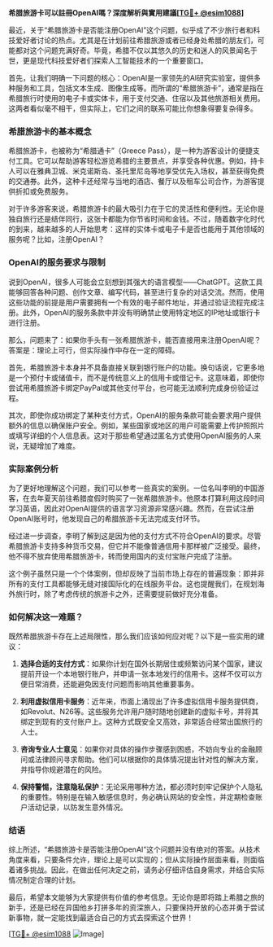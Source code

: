 **希腊旅游卡可以註冊OpenAI嗎？深度解析與實用建議[[TG💪+ @esim1088](https://t.me/s/esim1088)]**

最近，关于“希腊旅游卡是否能注册OpenAI”这个问题，似乎成了不少旅行者和科技爱好者讨论的热点。尤其是在计划前往希腊旅游或者已经身处希腊的朋友们，可能都对这个问题充满好奇。毕竟，希腊不仅以其悠久的历史和迷人的风景闻名于世，更是现代科技爱好者们探索人工智能技术的一个重要窗口。

首先，让我们明确一下问题的核心：OpenAI是一家领先的AI研究实验室，提供多种服务和工具，包括文本生成、图像生成等。而所谓的“希腊旅游卡”，通常是指在希腊旅行时使用的电子卡或实体卡，用于支付交通、住宿以及其他旅游相关费用。这两者看似毫不相干，但实际上，它们之间的联系可能比你想象得要复杂得多。

### 希腊旅游卡的基本概念

希腊旅游卡，也被称为“希腊通卡”（Greece Pass），是一种为游客设计的便捷支付工具。它可以帮助游客轻松游览希腊的主要景点，并享受各种优惠。例如，持卡人可以在雅典卫城、米克诺斯岛、圣托里尼岛等地享受优先入场权，甚至获得免费的交通券。此外，这种卡还经常与当地的酒店、餐厅以及租车公司合作，为游客提供折扣或免费服务。

对于许多游客来说，希腊旅游卡的最大吸引力在于它的灵活性和便利性。无论你是独自旅行还是结伴同行，这张卡都能为你节省时间和金钱。不过，随着数字化时代的到来，越来越多的人开始思考：这样的实体卡或电子卡是否也能用于其他领域的服务呢？比如，注册OpenAI？

### OpenAI的服务要求与限制

说到OpenAI，很多人可能会立刻想到其强大的语言模型——ChatGPT。这款工具能够回答各种问题、创作文章、编写代码，甚至进行复杂的对话交流。然而，使用这些功能的前提是用户需要拥有一个有效的电子邮件地址，并通过验证流程完成注册。此外，OpenAI的服务条款中并没有明确禁止使用特定地区的IP地址或银行卡进行注册。

那么，问题来了：如果你手头有一张希腊旅游卡，能否直接用来注册OpenAI呢？答案是：理论上可行，但实际操作中存在一定的障碍。

首先，希腊旅游卡本身并不具备直接关联到银行账户的功能。换句话说，它更多地是一个预付卡或储值卡，而不是传统意义上的信用卡或借记卡。这意味着，即使你尝试用希腊旅游卡绑定PayPal或其他支付平台，也可能无法顺利完成身份验证过程。

其次，即使你成功绑定了某种支付方式，OpenAI的服务条款可能会要求用户提供额外的信息以确保账户安全。例如，某些国家或地区的用户可能需要上传护照照片或填写详细的个人信息表。这对于那些希望通过匿名方式使用OpenAI服务的人来说，无疑增加了难度。

### 实际案例分析

为了更好地理解这个问题，我们可以参考一些真实的案例。一位名叫李明的中国游客，在去年夏天前往希腊度假时购买了一张希腊旅游卡。他原本打算利用这段时间学习英语，因此对OpenAI提供的语言学习资源非常感兴趣。然而，在尝试注册OpenAI账号时，他发现自己的希腊旅游卡无法完成支付环节。

经过进一步调查，李明了解到这是因为他的支付方式不符合OpenAI的要求。尽管希腊旅游卡支持多种货币交易，但它并不能像普通信用卡那样被广泛接受。最终，他不得不放弃使用希腊旅游卡，转而使用国内的支付宝账户完成了注册。

这个例子虽然只是一个个体案例，但却反映了当前市场上存在的普遍现象：即并非所有的支付工具都能够无缝对接国际化的在线服务平台。这也提醒我们，在规划海外旅行时，除了考虑传统的旅游卡之外，还需要提前做好充分准备。

### 如何解决这一难题？

既然希腊旅游卡存在上述局限性，那么我们应该如何应对呢？以下是一些实用的建议：

1. **选择合适的支付方式**：如果你计划在国外长期居住或频繁访问某个国家，建议提前开设一个本地银行账户，并申请一张本地发行的信用卡。这样不仅可以方便日常消费，还能避免因支付问题而影响其他重要事务。

2. **利用虚拟信用卡服务**：近年来，市面上涌现出了许多虚拟信用卡服务提供商，如Revolut、N26等。这些服务允许用户随时随地创建新的虚拟卡号，并将其绑定到现有的支付账户上。这种方式既安全又高效，非常适合经常出国旅行的人士。

3. **咨询专业人士意见**：如果你对具体的操作步骤感到困惑，不妨向专业的金融顾问或法律顾问寻求帮助。他们可以根据你的具体情况提出针对性的解决方案，并指导你规避潜在的风险。

4. **保持警惕，注意隐私保护**：无论采用哪种方法，都必须时刻牢记保护个人隐私的重要性。特别是在输入敏感信息时，务必确认网站的安全性，并定期检查账户活动记录，以防发生意外情况。

### 结语

综上所述，“希腊旅游卡是否能注册OpenAI”这个问题并没有绝对的答案。从技术角度来看，只要条件允许，理论上是可以实现的；但从实际操作层面来看，则面临着诸多挑战。因此，在做出任何决定之前，请务必仔细评估自身需求，并结合实际情况制定合理的计划。

最后，希望本文能够为大家提供有价值的参考信息。无论你是即将踏上希腊之旅的新手，还是已经在异国他乡打拼多年的资深旅人，只要保持开放的心态并勇于尝试新事物，就一定能找到最适合自己的方式去探索这个世界！

[[TG💪+ @esim1088](https://t.me/s/esim1088) ![Image](https://i.postimg.cc/4NQfJmqS/Snipaste-2025-05-13-00-14-12.png)]